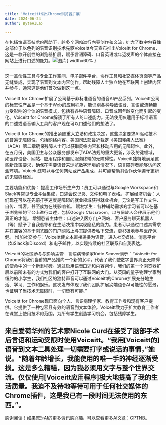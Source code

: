 ```yaml
---

title: 'Voiceitt推出Chrome浏览器扩展'
date: 2024-06-24
author: ByteAILab

---
```


在包括性语音技术的帮助下，跨多个网站进行内容创作和交流，扩大了数字包容性
总部位于以色列的语音识别技术先驱Voiceitt今天宣布推出Voiceitt for Chrome，这是一款开创性的浏览器扩展，赋予言语障碍、口音英语或年迈发声的个体直接在网站上进行口述的能力。![图片](https://ai-techpark.com/wp-content/uploads/2024/06/Voiceitt-960x540.jpg){ width=60% }

---
这一革命性工具与专业工作空间、电子邮件平台、协作工具和社交媒体页面等产品无缝集成，实现了语音到文本内容创作，帮助残障人士独立地在互联网上创建内容并参与，通常这是他们首次做到这一点。

Voiceitt for Chrome扩展了公司基于非标准语音的语音AI产品系列。Voiceitt公司的标志性产品是一个基于Web的应用程序，能识别各种导致语音、言语或流畅能力受影响的个体的语音模式，包括有各种语音障碍、口音或因年龄变化而引起的变化。Voiceitt for Chrome解锁了所有人的口述能力。无法使用仅适用于标准语音的口述或语音输入工具的客户现在可以口述他们的想法了。

Voiceitt for Chrome的推出紧随重大立法和政策决定，这些决定要求AI驱动技术的普遍无障碍性，包括网络内容。美国司法部最近裁定《美国残疾人法案》（ADA）第二章确保残障人士可以获取网络内容和移动应用的无障碍性。此外，在五月份，美国卫生与公众服务部发布了ADA法规的重大更新，涉及关键领域，如医疗设备、网站、应用程序和自助服务终端的无障碍性。Voiceitt独特地满足这些新政策要求，确保在需要语音来浏览数字环境的情况下，语言障碍者能够访问这些环境。Voiceitt还可以与任何网站或产品集成，并可能帮助其合作伙伴遵守更新的无障碍标准。

主要功能和优势：
提高工作场所生产力：员工可以通过与Google Workspace和Slack等常见专业平台集成，口述会议记录、文件和电子表格。
扩展经济机会：人们现在可以在先前打字速度是障碍的就业领域获得就业机会，无论是写工作文件、自传、博客，甚至成为在线影响者。
赋权学生：各种辅助需求的学习者可以在基于浏览器的平台上进行口述，包括Google Classroom，以与同龄人合作展示他们真正的才能。
增强患者主体性：口述进入医疗门户网站、客户服务聊天机器人（等）赋予了自我倡导和在生活决策中实现隐私的能力。患者可以通过口述其需求并在兼容的基于浏览器的门户网站上与其提供者私下交流，更积极地参与医疗保健。
增加社交参与：Voiceitt使文本直接转换为语音，进入社交媒体、消息平台（如Slack和Discord）和电子邮件，以实现持续的社区联系和自我表达。

Voiceitt的社区参与与影响主管、言语病理学家Katie Seaver表示：“Voiceitt for Chrome将我们当前的产品推向一个新的水平，代表了我们使数字世界真正无障碍的使命中的一个新里程碑。通过启用语音口述和内容创作，我们的第一个浏览器扩展以前所未有的方式为我们的客户打开了互联网的大门。从英国的量子物理学家到纽约的小学生，我们社区的独特声音可以通过Voiceitt的Chrome扩展充分地生活、学习、工作和娱乐。这次发布体现了我们团队扩展尖端语音AI可能性的愿景，也证明了当技术无障碍时，一切皆有可能。”

Voiceitt for Chrome现已面向个人、言语病理学家、教育工作者和现有客户提供。它提供了一种包容且有效的语音到文本体验。Voiceitt致力于扩大教育工作者在课堂上使用技术的范围，为所有学生创造学习机会，包括残障学生。

来自爱荷华州的艺术家Nicole Curd在接受了脑部手术后言语和运动受限时使用Voiceitt。“我用[Voiceitt的]语音到文本工具处理一切需要打字或说话的事情，”她说。“随着年龄增长，我能使用的唯一手的神经逐渐受损。这是多么糟糕，因为我必须用文字与整个世界交流。仅仅使用[Voiceitt应用程序]极大地提高了我的生活质量。我迫不及待地等待可用于任何社交媒体的Chrome插件，这是我已有一段时间无法使用的东西。”。
---
感谢阅读！如果您对AI的更多资讯感兴趣，可以查看更多AI文章：[GPTNB](https://gptnb.com)。